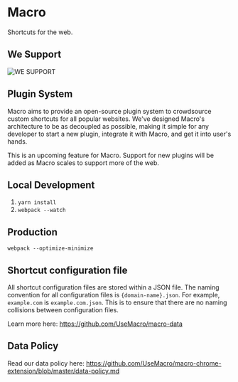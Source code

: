 # Macro
Shortcuts for the web.

## We Support
![WE SUPPORT](https://github.com/UseMacro/usemacro.github.io/tree/master/assets/support.png)

## Plugin System
Macro aims to provide an open-source plugin system to crowdsource custom shortcuts for all popular websites. We've designed Macro's architecture to be as decoupled as possible, making it simple for any developer to start a new plugin, integrate it with Macro, and get it into user's hands.

This is an upcoming feature for Macro. Support for new plugins will be added as Macro scales to support more of the web.

## Local Development
1. `yarn install`
2. `webpack --watch`

## Production
`webpack --optimize-minimize`

## Shortcut configuration file

All shortcut configuration files are stored within a JSON file. The naming
convention for all configuration files is `{domain-name}.json`. For example,
`example.com` is `example.com.json`. This is to ensure that there are no naming
collisions between configuration files.

Learn more here: https://github.com/UseMacro/macro-data

## Data Policy
Read our data policy here: https://github.com/UseMacro/macro-chrome-extension/blob/master/data-policy.md
